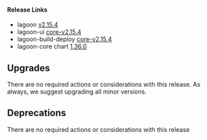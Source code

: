 #### Release Links
* lagoon [v2.15.4](https://github.com/uselagoon/lagoon/releases/tag/v2.15.4)
* lagoon-ui [core-v2.15.4](https://github.com/uselagoon/lagoon-ui/releases/tag/core-v2.15.4)
* lagoon-build-deploy [core-v2.15.4](https://github.com/uselagoon/build-deploy-tool/releases/tag/core-v2.15.4)
* lagoon-core chart [1.36.0](https://github.com/uselagoon/lagoon-charts/releases/tag/lagoon-core-1.36.0)

## Upgrades

There are no required actions or considerations with this release. As always, we suggest upgrading all minor versions.

## Deprecations

There are no required actions or considerations with this release
